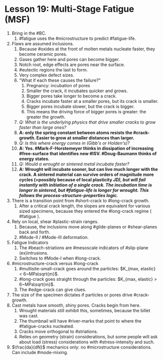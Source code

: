 # Lesson 19: Multi-Stage Fatigue (MSF)

1. Bring in the #BC.
   1. #fatigue uses the #microstructure to predict #fatigue-life.
2. Flaws are assumed inclusions.
   1. Because #oxides at the front of molten metals nucleate faster, they become ceramic pores.
   2. Gases gather here and pores can become bigger.
   3. Notch root, edge effects are pores near the surface.
   4. #eutectic regions the last to form.
   5. Very complex defect sizes.
   6. "What if each these causes the failure?"
      1. Pregnancy: incubation of pores
      2. Smaller the crack, it incubates quicker and grows.
      3. Bigger pores take longer to become a crack.
      4. Cracks incubate faster at a smaller pores, but its crack is smaller.
      5. Bigger pores incubate slower, but the crack is bigger.
      6. This means the driving force of bigger pores is greater: the greater the growth.
   7. _Q: What is the underlying physics that drive smaller cracks to grow faster than large ones?_ 
   8. **A: only the spring constant between atoms resists the #crack-growth. Easier to grow at smaller distances than larger.**
   9. _Q: Is this where energy comes in (Gibb's or Holden's)?_
   10. **A: Yes. #Mark-F-Horstemeyer thinks in dissipation of increasing #free-surface that identifies new #ISV. #Doug-Baumann thinks of energy states.**
   11. _Q: Would a wrought or sintered metal incubate faster?_
   12. **A: Wrought will incubate sooner, but can live much longer with the crack. A sintered material can survive orders of magnitude more cycles (>possibly because of local plasticity <cite> JD), but will fail instantly with initiation of a single crack. The incubation time is longer in sintered, but #fatigue-life is longer for wrought. This follows the process-structure-properties logic.**
3. There is a transition point from #short-crack to #long-crack growth.
   1. After a critical crack length, the slopes are equivalent for various sized specimens, because they entered the #long-crack regime ( #fatigue ).
4. Rely on local, shear #plastic-strain ranges.
   1. Because, the inclusions move along #glide-planes or #shear-planes back and forth.
   2. #Mode-II / #Mode-III deformation.
5. Fatigue Indicators
   1. The #beach-striations are #mesoscale indicators of #slip-plane (ex)intrusions.
   2. Switches to #Mode-I when #long-crack.
6. #microstructure-crack versus #long-crack
   1. #multisite-small-crack goes around the particles: $K_{max, elastic} < 6~MPa\sqrt{m}$.
   2. #long-crack goes straight through the particles: $K_{max, elastic} > 6~MPa\sqrt{m}$.
   3. The #edge-crack can give clues.
7. The size of the specimen dictates if particles or pores drive #crack-growth.
8. Cast metals have smooth, shiny pores. Cracks begin from here. 
   1. Wrought materials still exhibit this, sometimes, because the billet was cast.
   2. The thumbnail will have #river-marks that point to where the #fatigue-cracks nucleated.
   3. Cracks move orthogonal to #striations.
   4. Relies on geometry (strain) considerations, but some people will ask about load (stress) considerations with #stress-intensity and such.
9. $\frac{da}{dN}$ mechanics only: no #microstructure considerations. Can include #mode-mixing.